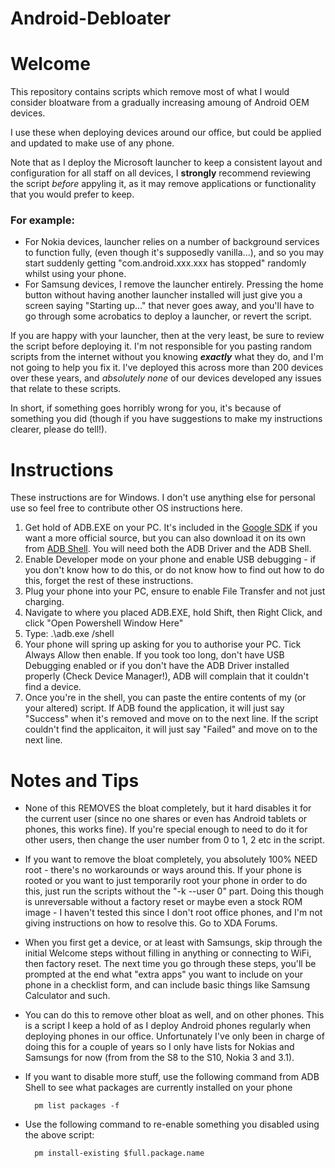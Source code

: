 # Android-Debloater

# Welcome
This repository contains scripts which remove most of what I would consider bloatware from a gradually increasing amoung of Android OEM devices.

I use these when deploying devices around our office, but could be applied and updated to make use of any phone.

Note that as I deploy the Microsoft launcher to keep a consistent layout and configuration for all staff on all devices, I **strongly** recommend reviewing the script *before* appyling it, as it may remove applications or functionality that you would prefer to keep.

### For example:
 - For Nokia devices, launcher relies on a number of background services to function fully, (even though it's supposedly vanilla...), and so you may start suddenly getting "com.android.xxx.xxx has stopped" randomly whilst using your phone.
 - For Samsung devices, I remove the launcher entirely. Pressing the home button without having another launcher installed will just give you a screen saying "Starting up..." that never goes away, and you'll have to go through some acrobatics to deploy a launcher, or revert the script. 

If you are happy with your launcher, then at the very least, be sure to review the script before deploying it. I'm not responsible for you pasting random scripts from the internet without you knowing ***exactly*** what they do, and I'm not going to help you fix it. I've deployed this across more than 200 devices over these years, and *absolutely none* of our devices developed any issues that relate to these scripts.

In short, if something goes horribly wrong for you, it's because of something you did (though if you have suggestions to make my instructions clearer, please do tell!).

# Instructions

These instructions are for Windows. I don't use anything else for personal use so feel free to contribute other OS instructions here. 

1. Get hold of ADB.EXE on your PC. It's included in the [Google SDK](https://developer.android.com/studio/command-line/adb) if you want a more official source, but you can also download it on its own from [ADB Shell](http://adbshell.com/downloads). You will need both the ADB Driver and the ADB Shell.
2. Enable Developer mode on your phone and enable USB debugging - if you don't know how to do this, or do not know how to find out how to do this, forget the rest of these instructions.
3. Plug your phone into your PC, ensure to enable File Transfer and not just charging.
4. Navigate to where you placed ADB.EXE, hold Shift, then Right Click, and click "Open Powershell Window Here"
5. Type: .\adb.exe /shell
6. Your phone will spring up asking for you to authorise your PC. Tick Always Allow then enable. If you took too long, don't have USB Debugging enabled or if you don't have the ADB Driver installed properly (Check Device Manager!), ADB will complain that it couldn't find a device.
7. Once you're in the shell, you can paste the entire contents of my (or your altered) script. If ADB found the application, it will just say "Success" when it's removed and move on to the next line. If the script couldn't find the applicaiton, it will just say "Failed" and move on to the next line.

# Notes and Tips
- None of this REMOVES the bloat completely, but it hard disables it for the current user (since no one shares or even has Android tablets or phones, this works fine). If you're special enough to need to do it for other users, then change the user number from 0 to 1, 2 etc in the script.
- If you want to remove the bloat completely, you absolutely 100% NEED root - there's no workarounds or ways around this. If your phone is rooted or you want to just temporarily root your phone in order to do this, just run the scripts without the "-k --user 0" part. Doing this though is unreversable without a factory reset or maybe even a stock ROM image - I haven't tested this since I don't root office phones, and I'm not giving instructions on how to resolve this. Go to XDA Forums.
- When you first get a device, or at least with Samsungs, skip through the initial Welcome steps without filling in anything or connecting to WiFi, then factory reset. The next time you go through these steps, you'll be prompted at the end what "extra apps" you want to include on your phone in a checklist form, and can include basic things like Samsung Calculator and such.
- You can do this to remove other bloat as well, and on other phones. This is a script I keep a hold of as I deploy Android phones regularly when deploying phones in our office. Unfortunately I've only been in charge of doing this for a couple of years so I only have lists for Nokias and Samsungs for now (from from the S8 to the S10, Nokia 3 and 3.1).
- If you want to disable more stuff, use the following command from ADB Shell to see what packages are currently installed on your phone
    
        pm list packages -f
- Use the following command to re-enable something you disabled using the above script:
    
        pm install-existing $full.package.name
